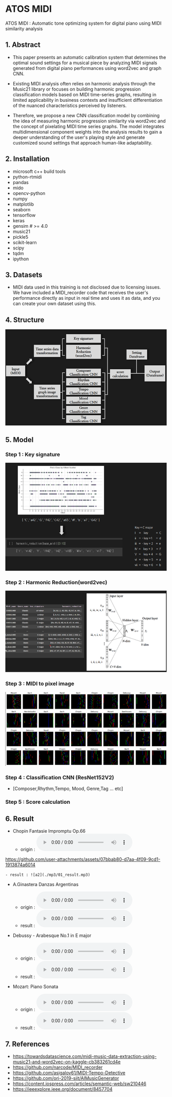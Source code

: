 # ATOS MIDI
ATOS MIDI : Automatic tone optimizing system for digital piano using MIDI similarity analysis

## 1. Abstract
- This paper presents an automatic calibration system that determines the optimal sound settings for a musical piece by analyzing MIDI signals generated from digital piano performances using word2vec and graph CNN.
- Existing MIDI analysis often relies on harmonic analysis through the Music21 library or focuses on building harmonic progression classification models based on MIDI time-series graphs, resulting in limited applicability in business contexts and insufficient differentiation of the nuanced characteristics perceived by listeners.

- Therefore, we propose a new CNN classification model by combining the idea of ​​measuring harmonic progression similarity via word2vec and the concept of pixelating MIDI time series graphs. The model integrates multidimensional component weights into the analysis results to gain a deeper understanding of the user's playing style and generate customized sound settings that approach human-like adaptability.

## 2. Installation
- microsoft c++ build tools
- python-rtmidi
- pandas
- mido
- opencv-python
- numpy
- matplotlib
- seaborn
- tensorflow
- keras
- gensim # >= 4.0
- music21
- pickle5
- scikit-learn
- scipy
- tqdm
- ipython

## 3. Datasets
- MIDI data used in this training is not disclosed due to licensing issues. We have included a MIDI_recorder code that receives the user's performance directly as input in real time and uses it as data, and you can create your own dataset using this.

## 4. Structure
![Structure](./img/1.png)

## 5. Model
### Step 1 : Key signature
![2](./img/2.png)
### Step 2 : Harmonic Reduction(word2vec)
![3](./img/3.png)
### Step 3 : MIDI to pixel image
![3](./img/4.png)
### Step 4 : Classification CNN (ResNet152V2)
- [Composer,Rhythm,Tempo, Mood, Genre,Tag ... etc] 
### Step 5 : Score calculation



## 6. Result
- Chopin Fantasie Impromptu Op.66 
    - origin : ![a1](./mp3/01_origin.mp3)

https://github.com/user-attachments/assets/07bbab80-d7aa-4f09-9cd1-1913874a6014


    - result : ![a2](./mp3/01_result.mp3)
  
- A.Ginastera Danzas Argentinas
    - origin : ![a3](./mp3/02_origin.mp3)
    - result : ![a4](./mp3/02_result.mp3)
  
- Debussy - Arabesque No.1 in E major
    - origin : ![a5](./mp3/03_origin.mp3)
    - result : ![a6](./mp3/03_result.mp3)
  
- Mozart: Piano Sonata
    - origin : ![a7](./mp3/04_origin.mp3)
    - result : ![a8](./mp3/04_result.mp3)


## 7. References

- https://towardsdatascience.com/midi-music-data-extraction-using-music21-and-word2vec-on-kaggle-cb383261cd4e
- https://github.com/narcode/MIDI_recorder
- https://github.com/asigalov61/MIDI-Tempo-Detective
- https://github.com/ori-2019-siit/AIMusicGenerator
- https://content.iospress.com/articles/semantic-web/sw210446
- https://ieeexplore.ieee.org/document/8457704
